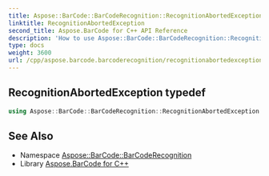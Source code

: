 ```yaml
---
title: Aspose::BarCode::BarCodeRecognition::RecognitionAbortedException typedef
linktitle: RecognitionAbortedException
second_title: Aspose.BarCode for C++ API Reference
description: 'How to use Aspose::BarCode::BarCodeRecognition::RecognitionAbortedException typedef in C++.'
type: docs
weight: 3600
url: /cpp/aspose.barcode.barcoderecognition/recognitionabortedexception/
---
```

## RecognitionAbortedException typedef




```cpp
using Aspose::BarCode::BarCodeRecognition::RecognitionAbortedException =  System::ExceptionWrapper<Details_RecognitionAbortedException>
```

## See Also

* Namespace [Aspose::BarCode::BarCodeRecognition](../)
* Library [Aspose.BarCode for C++](../../)
